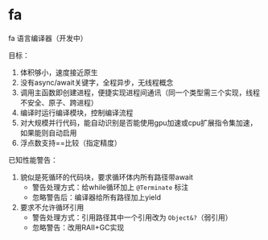 # fa

fa 语言编译器（开发中）

目标：

1. 体积够小，速度接近原生
2. 没有async/await关键字，全程异步，无线程概念
3. 调用主函数即创建进程，便捷实现进程间通讯（同一个类型需三个实现，线程不安全、原子、跨进程）
4. 编译时运行编译模块，控制编译流程
5. 对大规模并行代码，能自动识别是否能使用gpu加速或cpu扩展指令集加速，如果能则自动启用
6. 浮点数支持==比较（指定精度）

已知性能警告：

1. 貌似是死循环的代码块，要求循环体内所有路径带await
	- 警告处理方式：给while循环加上 `@Terminate` 标注
	- 忽略警告后：编译器给所有路径加上yield
2. 要求不允许循环引用
	- 警告处理方式：引用路径其中一个引用改为 `Object&?`（弱引用）
	- 忽略警告：改用RAII+GC实现

<!--
参考资料：

https://zhuanlan.zhihu.com/p/25959684
前言（就是本篇）
考不上三本也能给自己心爱的语言加上Coroutine（一） - 知乎专栏
考不上三本也能给自己心爱的语言加上Coroutine（二） - 知乎专栏
考不上三本也能给自己心爱的语言加上Coroutine（三） - 知乎专栏
考不上三本也能给自己心爱的语言加上Coroutine（四） - 知乎专栏
考不上三本也会实现数据绑定（一） - 知乎专栏
考不上三本也会实现数据绑定（二） - 知乎专栏
考不上三本也会实现数据绑定（三） （作者： @余生梦 ）
考不上三本也能实现C++编译器——前言
考不上三本也能懂系列——处理声明（一）
考不上三本也能懂系列——处理声明（二）
考不上三本也能懂系列——处理声明（三）（新！）
考不上三本也能懂系列——实现C++类型系统（一）
考不上三本也能懂系列——实现C++类型系统（二）
考不上三本也能懂系列——什么是C++的argument-dependent lookup


-->
